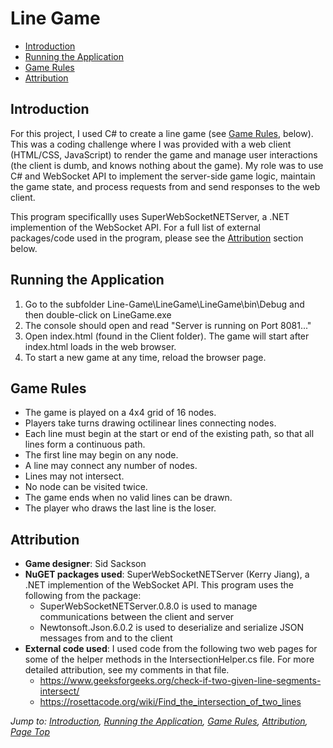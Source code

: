 # Line Game

* [Introduction](#introduction)
* [Running the Application](#running-the-application)
* [Game Rules](#game-rules)
* [Attribution](#attribution)

## Introduction
For this project, I used C# to create a line game (see [Game Rules](#game-rules), below). This was a coding challenge where I was provided with a web client (HTML/CSS, JavaScript) to render the game and manage user interactions (the client is dumb, and knows nothing about the game). My role was to use C# and WebSocket API to implement the server-side game logic, maintain the game state, and process requests from and send responses to the web client.

This program specificallly uses SuperWebSocketNETServer, a .NET implemention of the WebSocket API. For a full list of external packages/code used in the program, please see the [Attribution](#attribution) section below.

## Running the Application
1. Go to the subfolder Line-Game\LineGame\LineGame\bin\Debug and then double-click on LineGame.exe
2. The console should open and read "Server is running on Port 8081..."
3. Open index.html (found in the Client folder). The game will start after index.html loads in the web browser.
4. To start a new game at any time, reload the browser page.

## Game Rules
* The game is played on a 4x4 grid of 16 nodes.
* Players take turns drawing octilinear lines connecting nodes.
* Each line must begin at the start or end of the existing path, so that all lines form a continuous path.
* The first line may begin on any node.
* A line may connect any number of nodes.
* Lines may not intersect.
* No node can be visited twice.
* The game ends when no valid lines can be drawn.
* The player who draws the last line is the loser.

## Attribution
* **Game designer**: Sid Sackson
* **NuGET packages used**: SuperWebSocketNETServer (Kerry Jiang), a .NET implemention of the WebSocket API. This program uses the following from the package:
  - SuperWebSocketNETServer.0.8.0 is used to manage communications between the client and server
  - Newtonsoft.Json.6.0.2 is used to deserialize and serialize JSON messages from and to the client
* **External code used**: I used code from the following two web pages for some of the helper methods in the IntersectionHelper.cs file. For more detailed attribution, see my comments in that file.
  - https://www.geeksforgeeks.org/check-if-two-given-line-segments-intersect/
  - https://rosettacode.org/wiki/Find_the_intersection_of_two_lines

*Jump to: [Introduction](#introduction), [Running the Application](#running-the-application), [Game Rules](#game-rules), [Attribution](#attribution), [Page Top](#line-game)*
